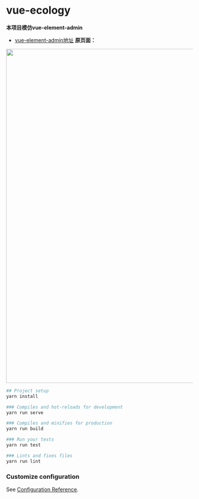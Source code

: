 # vue-ecology
**本项目模仿vue-element-admin**
- [vue-element-admin地址](http://panjiachen.github.io/vue-element-admin)
**原页面：**
 <p align="center">
  <img width="900" src="https://wpimg.wallstcn.com/a5894c1b-f6af-456e-82df-1151da0839bf.png">
</p>


```bash
## Project setup
yarn install

### Compiles and hot-reloads for development
yarn run serve

### Compiles and minifies for production
yarn run build

### Run your tests
yarn run test

### Lints and fixes files
yarn run lint
```


### Customize configuration
See [Configuration Reference](https://cli.vuejs.org/config/).
